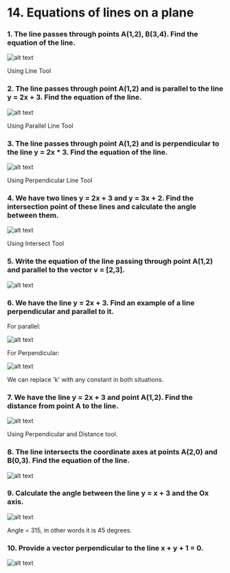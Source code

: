 # 14. Equations of lines on a plane

### 1. The line passes through points A(1,2), B(3,4). Find the equation of the line.

![alt text](<Screenshot 2024-12-12 at 8.41.48 PM.png>)

Using Line Tool

### 2. The line passes through point A(1,2) and is parallel to the line y = 2x + 3. Find the equation of the line.

![alt text](<Screenshot 2024-12-12 at 8.50.05 PM.png>)

Using Parallel Line Tool

### 3. The line passes through point A(1,2) and is perpendicular to the line y = 2x * 3. Find the equation of the line.

![alt text](<Screenshot 2024-12-12 at 8.52.19 PM.png>)

Using Perpendicular Line Tool

### 4. We have two lines y = 2x + 3 and y = 3x + 2. Find the intersection point of these lines and calculate the angle between them.

![alt text](<Screenshot 2024-12-12 at 8.54.48 PM.png>)

Using Intersect Tool

### 5. Write the equation of the line passing through point A(1,2) and parallel to the vector v = [2,3].

![alt text](<Screenshot 2024-12-12 at 8.57.08 PM.png>)

### 6. We have the line y = 2x + 3. Find an example of a line perpendicular and parallel to it.

For parallel:

![alt text](<Screenshot 2024-12-12 at 8.59.05 PM.png>)

For Perpendicular:

![alt text](<Screenshot 2024-12-12 at 9.00.37 PM.png>)

We can replace 'k' with any constant in both situations.

### 7. We have the line y = 2x + 3 and point A(1,2). Find the distance from point A to the line.

![alt text](<Screenshot 2024-12-12 at 9.03.31 PM.png>)

Using Perpendicular and Distance tool.

### 8. The line intersects the coordinate axes at points A(2,0) and B(0,3). Find the equation of the line.

![alt text](<Screenshot 2024-12-12 at 9.05.54 PM.png>)

### 9. Calculate the angle between the line y = x + 3 and the Ox axis.

![alt text](<Screenshot 2024-12-12 at 9.08.26 PM.png>)

Angle = 315, in other words it is 45 degrees.

### 10. Provide a vector perpendicular to the line x + y + 1 = 0.

![alt text](<Screenshot 2024-12-12 at 9.21.08 PM.png>)


